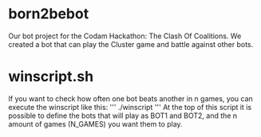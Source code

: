 # born2bebot
Our bot project for the Codam Hackathon: The Clash Of Coalitions. We created a bot that can play the Cluster game and battle against other bots.


# winscript.sh
If you want to check how often one bot beats another in n games, you can execute the winscript like this:
'''
  ./winscript
'''
At the top of this script it is possible to define the bots that will play as BOT1 and BOT2, and the n amount of games (N_GAMES) you want them to play.

